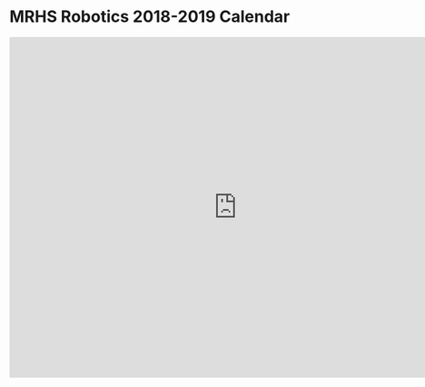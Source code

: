 # MRHS Robotics 2018-2019 Calendar

<iframe src="https://calendar.google.com/calendar/embed?showTitle=0&amp;showPrint=0&amp;showCalendars=0&amp;height=600&amp;wkst=1&amp;bgcolor=%23009900&amp;src=adams12.org_ph7uf4cpamdfbeai2psbh8h1a4%40group.calendar.google.com&amp;color=%23691426&amp;ctz=America%2FDenver" style="border-width:0" width="800" height="600" frameborder="0" scrolling="no"></iframe>
